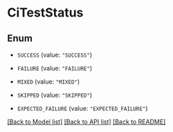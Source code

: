 # CiTestStatus

## Enum


* `SUCCESS` (value: `"SUCCESS"`)

* `FAILURE` (value: `"FAILURE"`)

* `MIXED` (value: `"MIXED"`)

* `SKIPPED` (value: `"SKIPPED"`)

* `EXPECTED_FAILURE` (value: `"EXPECTED_FAILURE"`)


[[Back to Model list]](../README.md#documentation-for-models) [[Back to API list]](../README.md#documentation-for-api-endpoints) [[Back to README]](../README.md)


